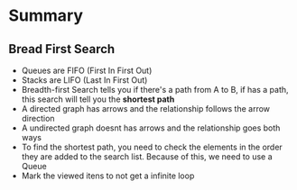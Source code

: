 # Summary

## Bread First Search

- Queues are FIFO (First In First Out)
- Stacks are LIFO (Last In First Out)
- Breadth-first Search tells you if there's a path from A to B, if has a path, this search will tell you the **shortest path**
- A directed graph has arrows and the relationship follows the arrow direction
- A undirected graph doesnt has arrows and the relationship goes both ways
- To find the shortest path, you need to check the elements in the order they are added to the search list. Because of this, we need to use a Queue
- Mark the viewed itens to not get a infinite loop